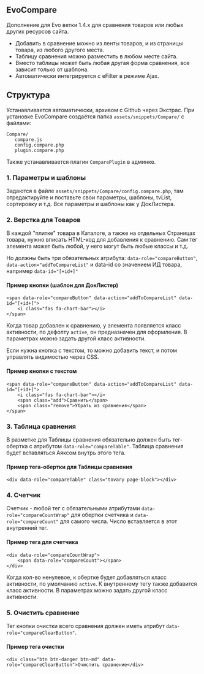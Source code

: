 ## EvoCompare
Дополнение для Evo ветки 1.4.x для сравнения товаров или любых других ресурсов сайта.

- Добавить в сравнение можно из ленты товаров, и из страницы товара, из любого другого места.
- Таблицу сравнения можно разместить в любом месте сайта.
- Вместо таблицы может быть любая другая форма сравнения, все зависит только от шаблона.
- Автоматически интегрируется с eFilter в режиме Ajax.

## Структура
Устанавливается автоматически, архивом с Github через Экстрас. При установке EvoCompare создаётся папка `assets/snippets/Compare/` с файлами:
```
Compare/
   compare.js
   config.compare.php
   plugin.compare.php         
```

Также устанавливается плагин `ComparePlugin` в админке.

### 1. Параметры и шаблоны

Задаются в файле `assets/snippets/Compare/config.compare.php`, там отредактируйте и поставьте свои параметры, шаблоны, tvList, сортировку и т.д. Все параметры и шаблоны как у ДокЛистера.

### 2. Верстка для Товаров

В каждой "плитке" товара в Каталоге, а также на отдельных Страницах товара, нужно вписать HTML-код для добавления к сравнению. Сам тег элемента может быть любой, у него могут быть любые классы и т.д.

Но должны быть три обязательных атрибута: `data-role="compareButton"`, `data-action="addToCompareList"` и data-id со значением ИД товара, например `data-id="[+id+]"`

#### Пример кнопки (шаблон для ДокЛистер)
```
<span data-role="compareButton" data-action="addToCompareList" data-id="[+id+]">
    <i class="fas fa-chart-bar"></i>
</span>
```
Когда товар добавлен к сравнению, у элемента появляется класс активности, по дефолту `active`, он предназначен для оформления. В параметрах можно задать другой класс активности.

Если нужна кнопка с текстом, то можно добавить текст, и потом управлять видимостью через CSS.

#### Пример кнопки с текстом
```
<span data-role="compareButton" data-action="addToCompareList" data-id="[+id+]">
    <i class="fas fa-chart-bar"></i>
    <span class="add">Сравнить</span>
    <span class="remove">Убрать из сравнения</span>
</span>
```

### 3. Таблица сравнения

В разметке для Таблицы сравнения обязательно должен быть тег-обертка с атрибутом `data-role="compareTable"`. Таблица cравнения будет вставляться Аяксом внутрь этого тега. 

#### Пример тега-обертки для Таблицы сравнения
```
<div data-role="compareTable" class="tovary page-block"></div>
```

### 4. Счетчик

Счетчик - любой тег с обязательными атрибутами `data-role="compareCountWrap"` для обертки счетчика и `data-role="compareCount"` для самого числа. Число вставляется в этот внутренний тег.

#### Пример тега для счетчика
```
<div data-role="compareCountWrap">
    <span data-role="compareCount"></span>
</div>
```

Когда кол-во ненулевое, к обертке будет добавляться класс активности, по умолчанию `active`. К внутреннему тегу также добавится класс активности. В параметрах можно задать другой класс активности.

### 5. Очистить сравнение

Тег кнопки очистки всего сравнения должен иметь атрибут `data-role="compareClearButton"`.

#### Пример тега очистки
```
<div class="btn btn-danger btn-md" data-role="compareClearButton">Очистить сравнение</div>
```
